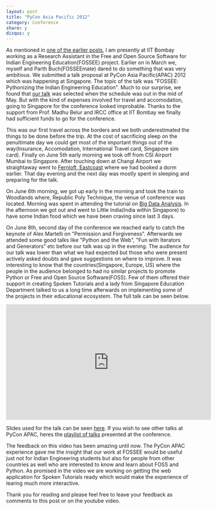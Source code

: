 ```yaml
---
layout: post
title: "PyCon Asia Pacific 2012"
category: Conference
share: y
disqus: y
---
```


As mentioned in [one of the earlier
posts](http://primux.in/General/2011/09/09/salaam-bombay/), I am presently at IIT Bombay working
as a Research Assistant in the Free and Open Source Software for Indian
Engineering Education(FOSSEE) project. Earlier on in March we, myself and 
Parth Buch(FOSSEEmate) dared to do something that was very ambitious. We
submitted a talk proposal at PyCon Asia Pacific(APAC) 2012 
which was happening at Singapore. The topic of the talk was "FOSSEE:
Pythonizing the Indian Engineering Education". Much to our surprise, we found
that [our talk](http://apac.pycon.org/2012/w/page/talks#talk_24) was selected
when the schedule was out in the mid of May. But with the kind of expenses
involved for travel and accomodation, going to Singapore for the conference
looked improbable. Thanks to the support from Prof.
Madhu Belur and IRCC office at IIT Bombay we finally had sufficient funds to go for the
conference.

This was our first travel across the borders and we both underestimated the
things to be done before the trip. At the cost of sacrificing sleep on the
penultimate day we could get most of the important things out of the
way(Insurance, Accomodation, International Travel card, Singapore sim card).
Finally on June 5th early morning we took off from CSI Airport Mumbai to Singapore. After
touching down at Changi Airport we straightaway went to [Fernloft,
Eastcoast](http://www.hostelworld.com/hosteldetails.php/Fernloft-East-Coast/Singapore/7770?source=adwordsdynamic&kid=569286&aid=2&gclid=COWaroW16bACFUcb6wod0kGqzA)
where we had booked a dorm earlier. That day evening and the next day was 
mostly spent in sleeping and preparing for the talk. 

On June 6th morning, we got up early in the morning and took the train to
Woodlands where, Republic Poly Technique, the venue of conference was located.
Morning was spent in attending the tutorial on [Big Data
Analysis](http://apac.pycon.org/2012/w/page/tutorials#tut_9). 
In the afternoon we got out and went to Little India(India within Singapore) to have some
Indian food which we have been craving since last 3 days.

On June 8th, second day of the conference we reached early to catch the 
keynote of Alex Martelli on "Permission and Forgiveness". Afterwards we
attended some good talks like "Python and the Web", "Fun with Iterators and
Generators" etc before our talk was up in the evening. The audience for our
talk was lower than what we had expected but those who were present actively asked doubts and
gave suggestions on where to improve. It was interesting to know that the
countries(Singapore, Europe, US)  where the people in the audience belonged to 
had no similar projects to promote Python or Free and Open Source Software(FOSS).
Few of them offered their support in creating Spoken Tutorials and a lady from
Singapore Education Department talked to us a long time afterwards on
implementing some of the projects in their educational ecosystem. The full talk
can be seen below.


<iframe width="560" height="315" src="http://www.youtube.com/embed/SAXAz2EeVMg"
frameborder="0" allowfullscreen="allowfullscreen"> </iframe>


Slides used for the talk can be seen 
[here](http://www.slideshare.net/primal007/pythonizing-the-indian-engineering-education). If you wish to see other talks
at PyCon APAC, heres the [playlist of
talks](http://www.youtube.com/user/pyconapac?feature=results_main) presented at the conference. 

The feedback on this video has been amazing until now. 
The PyCon APAC experience gave me the insight that our work at FOSSEE would be useful 
just not for Indian Engineering students but also for people from other countries 
as well who are interested to know and learn about FOSS and Python. As promised
in the video we are working on getting the web application for Spoken Tutorials
ready which would make the experience of learing much more interactive.


Thank you for reading and please feel free to leave your feedback as comments
to this post or on the youtube video.


